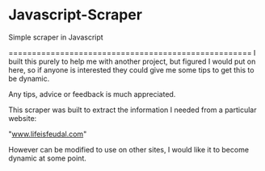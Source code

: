 # Javascript-Scraper
 Simple scraper in Javascript

====================================================
I built this purely to help me with another project, but figured I would put on here, so if anyone is interested they could give me some tips to get this to be dynamic.

Any tips, advice or feedback is much appreciated.

This scraper was built to extract the information I needed from a particular website:

"www.lifeisfeudal.com"

However can be modified to use on other sites, I would like it to become dynamic at some point.
